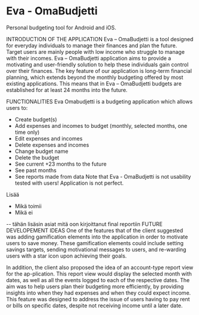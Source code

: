 # Eva - OmaBudjetti
Personal budgeting tool for Android and iOS.

INTRODUCTION OF THE APPLICATION
Eva – OmaBudjetti is a tool designed for everyday individuals to manage their finances and plan the future. 
Target users are mainly people with low income who struggle to manage with their incomes. 
Eva – OmaBudjetti application aims to provide a motivating and user-friendly solution to help these 
individuals gain control over their finances. 
The key feature of our application is long-term financial planning, which extends beyond the monthly 
budgeting offered by most existing applications. 
This means that in Eva – OmaBudjetti budgets are established for at least 24 months into the future.

FUNCTIONALITIES
Eva Omabudjetti is a budgeting application which allows users to:
- Create budget(s)
- Add expenses and incomes to budget (monthly, selected months, one time only)
- Edit expenses and incomes
- Delete expenses and incomes
- Change budget name
- Delete the budget
- See current +23 months to the future
- See past months
- See reports made from data
Note that Eva - OmaBudjetti is not usability tested with users! Application is not perfect.

Lisää
- Mikä toimii
- Mikä ei

-- tähän lisäsin asiat mitä oon kirjoittanut final reportiin
FUTURE DEVELOPEMENT IDEAS
One of the features that of the client suggested was adding gamification elements 
into the application in order to motivate users to save money. 
These gamification elements could include setting savings targets, sending motivational messages to users, 
and re-warding users with a star icon upon achieving their goals.

In addition, the client also proposed the idea of an account-type report view for the ap-plication. 
This report view would display the selected month with dates, as well as all the 
events logged to each of the respective dates. 
The aim was to help users plan their budgeting more efficiently, 
by providing insights into when they had expenses and when they could expect income. 
This feature was designed to address the issue of users having to pay rent or bills on 
specific dates, despite not receiving income until a later date.
